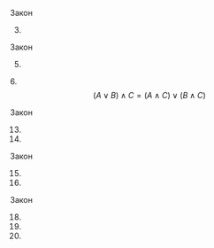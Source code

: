 Закон

3.

Закон

5.

6.$$ (A\vee B)\wedge C = (A \wedge C) \vee (B \wedge C) $$

Закон

13.

14.

Закон

15.

16.

Закон

18.

19.

20.
